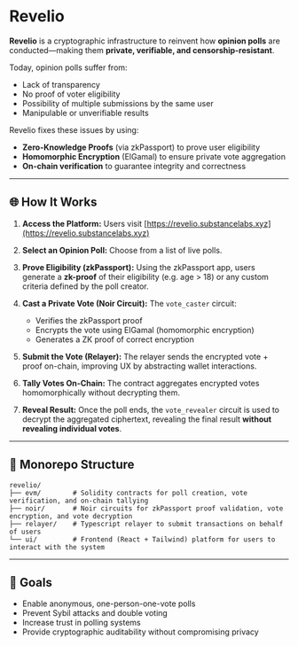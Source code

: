 # Revelio

**Revelio** is a cryptographic infrastructure to reinvent how **opinion polls** are conducted—making them **private, verifiable, and censorship-resistant**.

Today, opinion polls suffer from:

* Lack of transparency
* No proof of voter eligibility
* Possibility of multiple submissions by the same user
* Manipulable or unverifiable results

Revelio fixes these issues by using:

* **Zero-Knowledge Proofs** (via zkPassport) to prove user eligibility
* **Homomorphic Encryption** (ElGamal) to ensure private vote aggregation
* **On-chain verification** to guarantee integrity and correctness

---

## 🌐 How It Works

1. **Access the Platform:**
   Users visit [https://revelio.substancelabs.xyz](https://revelio.substancelabs.xyz)

2. **Select an Opinion Poll:**
   Choose from a list of live polls.

3. **Prove Eligibility (zkPassport):**
   Using the zkPassport app, users generate a **zk-proof** of their eligibility (e.g. age > 18) or any custom criteria defined by the poll creator.

4. **Cast a Private Vote (Noir Circuit):**
   The `vote_caster` circuit:

   * Verifies the zkPassport proof
   * Encrypts the vote using ElGamal (homomorphic encryption)
   * Generates a ZK proof of correct encryption

5. **Submit the Vote (Relayer):**
   The relayer sends the encrypted vote + proof on-chain, improving UX by abstracting wallet interactions.

6. **Tally Votes On-Chain:**
   The contract aggregates encrypted votes homomorphically without decrypting them.

7. **Reveal Result:**
   Once the poll ends, the `vote_revealer` circuit is used to decrypt the aggregated ciphertext, revealing the final result **without revealing individual votes**.

---

## 📁 Monorepo Structure

```
revelio/
├── evm/        # Solidity contracts for poll creation, vote verification, and on-chain tallying
├── noir/       # Noir circuits for zkPassport proof validation, vote encryption, and vote decryption
├── relayer/    # Typescript relayer to submit transactions on behalf of users
└── ui/         # Frontend (React + Tailwind) platform for users to interact with the system
```

---

## 🚀 Goals

* Enable anonymous, one-person-one-vote polls
* Prevent Sybil attacks and double voting
* Increase trust in polling systems
* Provide cryptographic auditability without compromising privacy